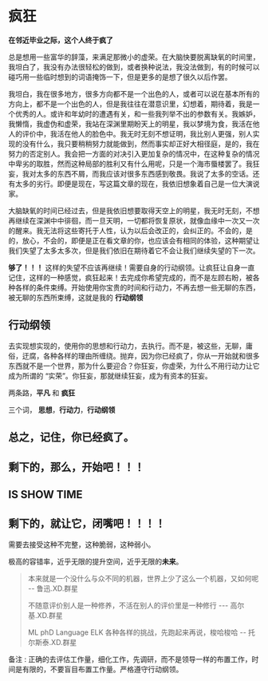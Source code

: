 # 疯狂

**在邻近毕业之际，这个人终于疯了**

总是想用一些富华的辞藻，来满足那微小的虚荣。在大脑快要脱离缺氧的时间里，我坦白了，我没有办法很轻松的做到，或者换种说法，我没法做到，有的时候可以碰巧用一些临时想到的词语掩饰一下，但是更多的是想了很久以后作罢。

我坦白，我在很多地方，很多方向都不是一个出色的人，或者可以说在基本所有的方向上，都不是一个出色的人，但是我往往在潜意识里，幻想着，期待着，我是一个优秀的人。或许和年幼时的遭遇有关，和一些我列举不出的参数有关。我嫉妒，我懒惰，我虚伪和虚荣，我站在深渊里期盼天上的明星，我以梦境为食，我活在他人的评价中，我活在他人的脸色中。我无时无刻不想证明，我比别人更强，别人实现的没有什么，我只要稍稍努力就能做到，然而事实却正好大相径庭，是的，我在努力的否定别人。我会把一方面的对决引入更加复杂的情况中，在这种复杂的情况中卑劣的取胜，然而这种局部的胜利又有什么用呢，只是一个海市蜃楼罢了。我狂妄，我对太多的东西不屑，而我应该对很多东西感到敬畏。我说了太多的空话。还有太多的劣行。即便是现在，写这篇文章的现在，我依旧想象着自己是一位大演说家。

大脑缺氧的时间已经过去，但是我依旧想要取得天空上的明星，我无时无刻，不想再继续在深渊中中徘徊，而一旦天明，一切都将恢复原状，就像血缘中一次又一次的醒来。我无法将这些寄托于人性，认为以后会改正的，会纠正的。不会的，是的，放心，不会的，即便是正在看文章的你，也应该会有相同的体验，这种期望让我们失望了太多太多次，但是我们依旧在期待着它不会让我们继续失望的下一次。

**够了！！！** 这样的失望不应该再继续！需要自身的行动纲领。让疯狂让自身一直记住，这样的一种感觉，疯狂起来！去完成你希望完成的，而不是左顾右盼，被各种各样的条件束缚。开始使用你宝贵的时间和行动力，不再去想一些无聊的东西，被无聊的东西所束缚，这就是我的 **行动纲领**

## 行动纲领

去实现想实现的，使用你的思想和行动力，去执行。而不是，被这些，无聊，庸俗，迂腐，各种各样的理由所缠绕。抛弃，因为你已经疯了，你从一开始就和很多东西就不是一个世界，那为什么要迎合？你狂妄，你虚荣，为什么不用行动力让它成为所谓的 “实荣”。你狂妄，那就继续狂妄，成为有资本的狂妄。

两条路，**平凡** 和 **疯狂**

三个词， **思想**，**行动力**，**行动纲领**

## 总之，记住，你已经疯了。

## 剩下的，那么，开始吧！！！

## IS SHOW TIME

## 剩下的，就让它，闭嘴吧！！！！

需要去接受这种不完整，这种脆弱，这种弱小。

极高的容错率，近乎无限的提升空间，近乎无限的**未来**。

> 本来就是一个没什么与众不同的机器，世界上少了这么一个机器，又如何呢     -- 鲁迅.XD.群星
>
> 不随意评价别人是一种修养，不活在别人的评价里是一种修行    --- 高尔基.XD.群星
>
> ML phD Language ELK 各种各样的挑战，先跑起来再说，梭哈梭哈      -- 托尔斯泰.XD.群星

备注 : 正确的去评估工作量，细化工作，先调研，而不是领导一样的布置工作，时间是有限的，不要盲目布置工作量。严格遵守行动纲领。
